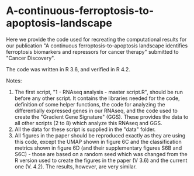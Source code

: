 # A-continuous-ferroptosis-to-apoptosis-landscape
Here we provide the code used for recreating the computational results for our publication "A continuous ferroptosis-to-apoptosis landscape identifies  ferroptosis biomarkers and repressors for cancer therapy" submitted to "Cancer Discovery".

The code was written in R 3.6, and verified in R 4.2.

Notes:
1. The first script, "1 - RNAseq analysis - master script.R", should be run before any other script. It contains the libraries needed for the code, definition of some helper functions, the code for analyzing the differentially expressed genes in our RNAseq, and the code used to create the "Gradient Gene Signature" (GGS). These provides the data to all other scripts (2 to 8) which analyze this RNAseq and GGS.
2. All the data for these script is supplied in the "data" folder.
3. All figures in the paper should be reproduced exactly as they are using this code, except the UMAP shown in figure 6C and the classification metrics shown in figure 6D (and their supplementary figures S6B and S6C) - those are based on a random seed which was changed from the R version used to create the figures in the paper (V 3.6) and the current one (V. 4.2). The results, however, are very similar.
